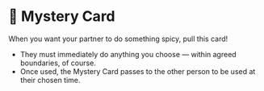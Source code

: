 # 🔮 Mystery Card

When you want your partner to do something spicy, pull this card!

- They must immediately do anything you choose — within agreed boundaries, of course.
- Once used, the Mystery Card passes to the other person to be used at their chosen time.

